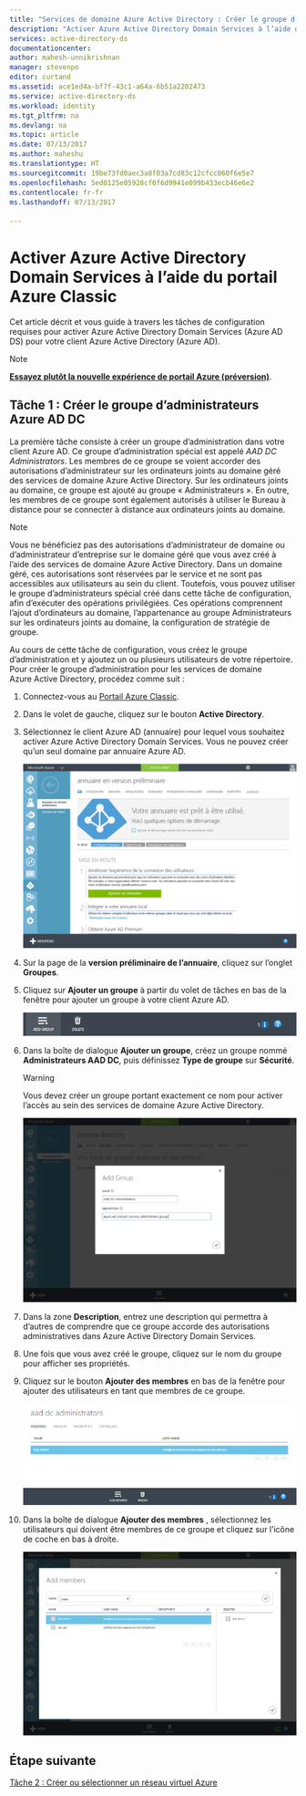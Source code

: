```yaml
---
title: "Services de domaine Azure Active Directory : Créer le groupe d’administrateurs Azure AD DC | Microsoft Docs"
description: "Activer Azure Active Directory Domain Services à l’aide du portail Azure Classic"
services: active-directory-ds
documentationcenter: 
author: mahesh-unnikrishnan
manager: stevenpo
editor: curtand
ms.assetid: ace1ed4a-bf7f-43c1-a64a-6b51a2202473
ms.service: active-directory-ds
ms.workload: identity
ms.tgt_pltfrm: na
ms.devlang: na
ms.topic: article
ms.date: 07/13/2017
ms.author: maheshu
ms.translationtype: HT
ms.sourcegitcommit: 19be73fd0aec3a8f03a7cd83c12cfcc060f6e5e7
ms.openlocfilehash: 5ed0125e05928cf0f6d9941e099b433ecb46e6e2
ms.contentlocale: fr-fr
ms.lasthandoff: 07/13/2017

---
```

# <a name="enable-azure-active-directory-domain-services-using-the-azure-classic-portal"></a>Activer Azure Active Directory Domain Services à l’aide du portail Azure Classic
Cet article décrit et vous guide à travers les tâches de configuration requises pour activer Azure Active Directory Domain Services (Azure AD DS) pour votre client Azure Active Directory (Azure AD).

> [!NOTE]
> [**Essayez plutôt la nouvelle expérience de portail Azure (préversion)**](active-directory-ds-getting-started.md). 
>

## <a name="task-1-create-the-azure-ad-dc-administrators-group"></a>Tâche 1 : Créer le groupe d’administrateurs Azure AD DC
La première tâche consiste à créer un groupe d’administration dans votre client Azure AD. Ce groupe d’administration spécial est appelé *AAD DC Administrators*. Les membres de ce groupe se voient accorder des autorisations d’administrateur sur les ordinateurs joints au domaine géré des services de domaine Azure Active Directory. Sur les ordinateurs joints au domaine, ce groupe est ajouté au groupe « Administrateurs ». En outre, les membres de ce groupe sont également autorisés à utiliser le Bureau à distance pour se connecter à distance aux ordinateurs joints au domaine.  

> [!NOTE]
> Vous ne bénéficiez pas des autorisations d’administrateur de domaine ou d’administrateur d’entreprise sur le domaine géré que vous avez créé à l’aide des services de domaine Azure Active Directory. Dans un domaine géré, ces autorisations sont réservées par le service et ne sont pas accessibles aux utilisateurs au sein du client. Toutefois, vous pouvez utiliser le groupe d’administrateurs spécial créé dans cette tâche de configuration, afin d’exécuter des opérations privilégiées. Ces opérations comprennent l’ajout d’ordinateurs au domaine, l’appartenance au groupe Administrateurs sur les ordinateurs joints au domaine, la configuration de stratégie de groupe.
>

Au cours de cette tâche de configuration, vous créez le groupe d’administration et y ajoutez un ou plusieurs utilisateurs de votre répertoire. Pour créer le groupe d’administration pour les services de domaine Azure Active Directory, procédez comme suit :

1. Connectez-vous au [Portail Azure Classic](https://manage.windowsazure.com).
2. Dans le volet de gauche, cliquez sur le bouton **Active Directory**.
3. Sélectionnez le client Azure AD (annuaire) pour lequel vous souhaitez activer Azure Active Directory Domain Services. Vous ne pouvez créer qu’un seul domaine par annuaire Azure AD.

    ![Sélectionnez un annuaire Azure AD.](./media/active-directory-domain-services-getting-started/select-aad-directory.png)
4. Sur la page de la **version préliminaire de l’annuaire**, cliquez sur l’onglet **Groupes**.
5. Cliquez sur **Ajouter un groupe** à partir du volet de tâches en bas de la fenêtre pour ajouter un groupe à votre client Azure AD.

    ![Le bouton Ajouter un groupe](./media/active-directory-domain-services-getting-started/add-group-button.png)
6. Dans la boîte de dialogue **Ajouter un groupe**, créez un groupe nommé **Administrateurs AAD DC**, puis définissez **Type de groupe** sur **Sécurité**.

   > [!WARNING]
   > Vous devez créer un groupe portant exactement ce nom pour activer l’accès au sein des services de domaine Azure Active Directory.
   >
   >

    ![La boîte de dialogue Ajouter un groupe](./media/active-directory-domain-services-getting-started/create-admin-group.png)
7. Dans la zone **Description**, entrez une description qui permettra à d’autres de comprendre que ce groupe accorde des autorisations administratives dans Azure Active Directory Domain Services.
8. Une fois que vous avez créé le groupe, cliquez sur le nom du groupe pour afficher ses propriétés.
9. Cliquez sur le bouton **Ajouter des membres** en bas de la fenêtre pour ajouter des utilisateurs en tant que membres de ce groupe.

    ![Bouton Ajouter des membres au groupe](./media/active-directory-domain-services-getting-started/add-group-members-button.png)
10. Dans la boîte de dialogue **Ajouter des membres** , sélectionnez les utilisateurs qui doivent être membres de ce groupe et cliquez sur l’icône de coche en bas à droite.

    ![Ajouter des utilisateurs au groupe d’administrateurs](./media/active-directory-domain-services-getting-started/add-group-members.png)


## <a name="next-step"></a>Étape suivante
[Tâche 2 : Créer ou sélectionner un réseau virtuel Azure](active-directory-ds-getting-started-vnet.md)

